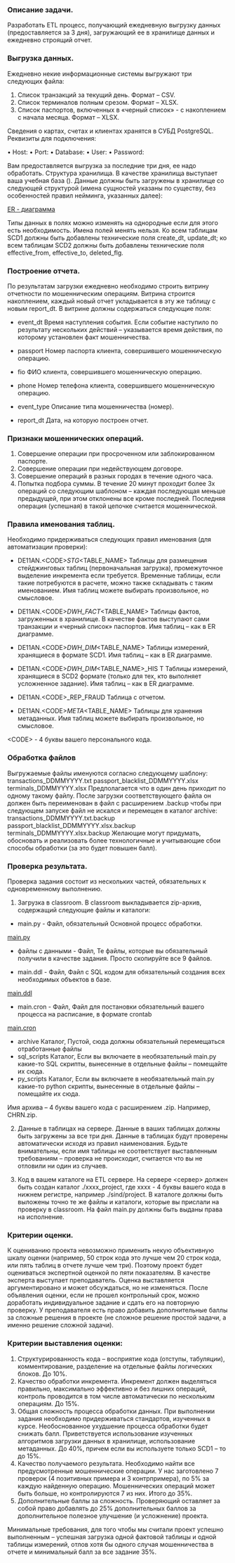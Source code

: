 ### Описание задачи.
Разработать ETL процесс, получающий ежедневную выгрузку данных
(предоставляется за 3 дня), загружающий ее в хранилище данных и ежедневно
строящий отчет.

### Выгрузка данных.
Ежедневно некие информационные системы выгружают три следующих
файла:
1. Список транзакций за текущий день. Формат – CSV.
2. Список терминалов полным срезом. Формат – XLSX.
3. Список паспортов, включенных в «черный список» - с накоплением с
начала месяца. Формат – XLSX.

Сведения о картах, счетах и клиентах хранятся в СУБД PostgreSQL.
Реквизиты для подключения:

• Host: 
• Port: 
• Database: 
• User: 
• Password: 

Вам предоставляется выгрузка за последние три дня, ее надо обработать.
Структура хранилища.
В качестве хранилища выступает ваша учебная база ().
Данные должны быть загружены в хранилище со следующей структурой
(имена сущностей указаны по существу, без особенностей правил нейминга,
указанных далее):

<a style="display:block" href="https://github.com/Art9050/DataEngineering/blob/main/final_project/ER.PNG">
  <div class="xyz">ER - диаграмма</div>
</a>


Типы данных в полях можно изменять на однородные если для этого есть
необходимость. Имена полей менять нельзя. Ко всем таблицам SCD1 должны
быть добавлены технические поля create_dt, update_dt; ко всем таблицам SCD2
должны быть добавлены технические поля effective_from, effective_to, deleted_flg.

### Построение отчета.
По результатам загрузки ежедневно необходимо строить витрину
отчетности по мошенническим операциям. Витрина строится накоплением,
каждый новый отчет укладывается в эту же таблицу с новым report_dt.
В витрине должны содержаться следующие поля:

- event_dt 
Время наступления события. Если событие наступило по результату нескольких действий – указывается время действия, по которому установлен факт мошенничества.

- passport 
Номер паспорта клиента, совершившего мошенническую операцию.

- fio 
ФИО клиента, совершившего мошенническую операцию. 

- phone 
Номер телефона клиента, совершившего мошенническую операцию.

- event_type 
Описание типа мошенничества (номер).

- report_dt
Дата, на которую построен отчет.

### Признаки мошеннических операций.
1. Совершение операции при просроченном или заблокированном паспорте.
2. Совершение операции при недействующем договоре.
3. Совершение операций в разных городах в течение одного часа.
4. Попытка подбора суммы. В течение 20 минут проходит более 3х
операций со следующим шаблоном – каждая последующая меньше предыдущей,
при этом отклонены все кроме последней. Последняя операция (успешная) в
такой цепочке считается мошеннической.

### Правила именования таблиц.
Необходимо придерживаться следующих правил именования (для
автоматизации проверки):
- DE11AN.&lt;CODE&gt;_STG_&lt;TABLE_NAME&gt; Таблицы для размещения
стейджинговых таблиц (первоначальная загрузка), промежуточное выделение инкремента если требуется.
Временные таблицы, если такие потребуются в расчете, можно также складывать с таким именованием. Имя таблиц можете выбирать произвольное, но смысловое.

- DE11AN.&lt;CODE&gt;_DWH_FACT_&lt;TABLE_NAME&gt; Таблицы фактов, загруженных в хранилище. В качестве фактов выступают сами транзакции и «черный список» паспортов.
Имя таблиц – как в ER диаграмме.

- DE11AN.&lt;CODE&gt;_DWH_DIM_&lt;TABLE_NAME&gt; Таблицы измерений, хранящиеся в формате SCD1. Имя таблиц – как в ER диаграмме.

- DE11AN.&lt;CODE&gt;_DWH_DIM_&lt;TABLE_NAME&gt;_HIS T Таблицы измерений, хранящиеся в SCD2 формате (только для тех, кто выполняет усложненное задание).
Имя таблиц – как в ER диаграмме.

- DE11AN.&lt;CODE&gt;_REP_FRAUD Таблица с отчетом.
- DE11AN.&lt;CODE&gt;_META_&lt;TABLE_NAME&gt; Таблицы для хранения метаданных. Имя таблиц можете выбирать произвольное, но смысловое.

&lt;CODE&gt; - 4 буквы вашего персонального кода.

### Обработка файлов
Выгружаемые файлы именуются согласно следующему шаблону:
transactions_DDMMYYYY.txt
passport_blacklist_DDMMYYYY.xlsx
terminals_DDMMYYYY.xlsx
Предполагается что в один день приходит по одному такому файлу. После
загрузки соответствующего файла он должен быть переименован в файл с
расширением .backup чтобы при следующем запуске файл не искался и перемещен в каталог archive:
transactions_DDMMYYYY.txt.backup
passport_blacklist_DDMMYYYY.xlsx.backup
terminals_DDMMYYYY.xlsx.backup
Желающие могут придумать, обосновать и реализовать более технологичные и учитывающие сбои способы обработки (за это будет повышен балл).

### Проверка результата.
Проверка задания состоит из нескольких частей, обязательных к
одновременному выполнению.

1. Загрузка в classroom.
В classroom выкладывается zip-архив, содержащий следующие файлы и каталоги:

- main.py - Файл, обязательный Основной процесс обработки.

<a style="display:block" href="https://github.com/Art9050/DataEngineering/blob/main/final_project/main.py">
  <div class="xyz">main.py</div>
</a>

- файлы с данными - Файл, Те файлы, которые вы обязательный получили в качестве задания. Просто скопируйте все 9 файлов.

- main.ddl - Файл, Файл с SQL кодом для обязательный создания всех необходимых объектов в базе.

<a style="display:block" href="https://github.com/Art9050/DataEngineering/blob/main/final_project/main.ddl">
  <div class="xyz">main.ddl</div>
</a>

- main.cron - Файл, Файл для постановки обязательный вашего процесса на расписание, в формате crontab

<a style="display:block" href="https://github.com/Art9050/DataEngineering/blob/main/final_project/main.cron">
  <div class="xyz">main.cron</div>
</a>

- archive 
Каталог, Пустой, сюда должны обязательный перемещаться отработанные файлы
- sql_scripts
Каталог, Если вы включаете в необязательный main.py какие-то SQL скрипты, вынесенные в отдельные файлы – помещайте их сюда.
- py_scripts 
Каталог, Если вы включаете в необязательный main.py какие-то python скрипты, вынесенные в отдельные файлы – помещайте их сюда.

Имя архива – 4 буквы вашего кода с расширением .zip. Например, CHRN.zip.

2. Данные в таблицах на сервере.
Данные в ваших таблицах должны быть загружены за все три дня. Данные в
таблицах будут проверены автоматически исходя из правил наименования. Будьте
внимательны, если имя таблицы не соответствует выставленным требованиям –
проверка не происходит, считается что вы не отловили ни один из случаев.

3. Код в вашем каталоге на ETL сервере.
На сервере <сервер> должен быть создан каталог ./xxxx_project, где xxxx - 4 буквы вашего кода в нижнем
регистре, например ./sind/project. В каталоге должны быть выложены точно те же файлы и каталоги, которые вы прислали на проверку в
classroom. На файл main.py должны быть выданы права на исполнение.

### Критерии оценки.
К оцениванию проекта невозможно применить некую объективную шкалу
оценки (например, 50 строк кода это лучше чем 20 строк кода, или пять таблиц в
отчете лучше чем три). Поэтому проект будет оцениваться экспертной оценкой по
пяти показателям. В качестве эксперта выступает преподаватель. Оценка
выставляется аргументировано и может обсуждаться, но не изменяться. После
объявления оценки, если не прошел контрольный срок, можно доработать
индивидуальное задание и сдать его на повторную проверку.
У преподавателя есть право добавить дополнительные баллы за сложные
решения в проекте (не сложное решение простой задачи, а именно решение
сложной задачи).

### Критерии выставления оценки:
1. Структурированность кода – восприятие кода (отступы, табуляции),
комментирование, разделение на отдельные файлы логических блоков. До 10%.
2. Качество обработки инкремента. Инкремент должен выделяться
правильно, максимально эффективно и без лишних операций, контроль
проводится в том числе автоматически по нескольким операциям. До 15%.
3. Общая сложность процесса обработки данных. При выполнении задания
необходимо придерживаться стандартов, изученных в курсе. Необоснованное
ухудшение процесса обработки будет снижать балл. Приветствуется
использование изученных алгоритмов загрузки данных в хранилище,
использование метаданных. До 40%, причем если вы используете только SCD1
– то до 15%.
4. Качество получаемого результата. Необходимо найти все
предусмотренные мошеннические операции. У нас заготовлено 7 проверок (4
позитивных примера и 3 контрпримера), по 5% за каждую найденную операцию.
Мошеннических операций может быть больше, но контролируются 7 из них. Итого
до 35%.
5. Дополнительные баллы за сложность. Проверяющий оставляет за собой
право добавлять до 25% дополнительных баллов за дополнительное полезное
улучшение (и усложнение) проекта.

Минимальные требования, для того чтобы мы считали проект
успешно выполненным – успешная загрузка одной фактовой таблицы и
одной таблицы измерений, отлов хотя бы одного случая мошенничества в
отчете и минимальный балл за все задание 35%.
